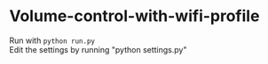 # Volume-control-with-wifi-profile
Run with ```python run.py``` <br />
Edit the settings by running "python settings.py"
